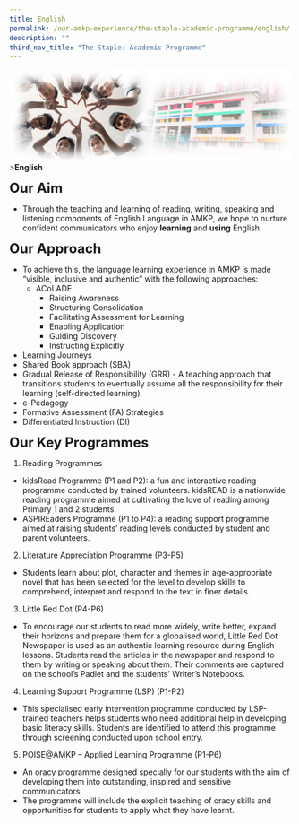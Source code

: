 ```yaml
---
title: English
permalink: /our-amkp-experience/the-staple-academic-programme/english/
description: ""
third_nav_title: "The Staple: Academic Programme"
---
```

![Sub-banner](/images/sub%20banner.jpg)
&gt;**English**

**<font size="5">Our Aim</font>**
* Through the teaching and learning of reading, writing, speaking and listening components of English Language in AMKP, we hope to nurture confident communicators who enjoy **learning** and **using** English.


**<font size="5">Our Approach</font>**

* To achieve this, the language learning experience in AMKP is made “visible, inclusive and authentic” with the following approaches:
	* ACoLADE
		* Raising Awareness
		* Structuring Consolidation 
		* Facilitating Assessment for Learning 
		* Enabling Application
		* Guiding Discovery
		* Instructing Explicitly
* Learning Journeys 
* Shared Book approach (SBA)
* Gradual Release of Responsibility (GRR) - A teaching approach that transitions students to eventually assume all the responsibility for their learning (self-directed learning).
* e-Pedagogy 
* Formative Assessment (FA) Strategies 
* Differentiated Instruction (DI) 

**<font size="5">Our Key Programmes</font>**

1. Reading Programmes  
* kidsRead Programme (P1 and P2): a fun and interactive reading programme conducted by trained volunteers. kidsREAD is a nationwide reading programme aimed at cultivating the love of reading among Primary 1 and 2 students. 
* ASPIREaders Programme (P1 to P4): a reading support programme aimed at raising students’ reading levels conducted by student and parent volunteers.

2. Literature Appreciation Programme (P3-P5) 
* Students learn about plot, character and themes in age-appropriate novel that has been selected for the level to develop skills to comprehend, interpret and respond to the text in finer details.

3) Little Red Dot (P4-P6)
* To encourage our students to read more widely, write better, expand their horizons and prepare them for a globalised world, Little Red Dot Newspaper is used as an authentic learning resource during English lessons. Students read the articles in the newspaper and respond to them by writing or speaking about them. Their comments are captured on the school’s Padlet and the students’ Writer’s Notebooks. 

4) Learning Support Programme (LSP) (P1-P2)
* This specialised early intervention programme conducted by LSP-trained teachers helps students who need additional help in developing basic literacy skills. Students are identified to attend this programme through screening conducted upon school entry. 

5) POISE@AMKP – Applied Learning Programme (P1-P6)
* An oracy programme designed specially for our students with the aim of developing them into outstanding, inspired and sensitive communicators.
* The programme will include the explicit teaching of oracy skills and opportunities for students to apply what they have learnt.
